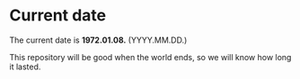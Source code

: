 # Current date

The current date is **1972.01.08.** (YYYY.MM.DD.)

This repository will be good when the world ends, so we will know how long it lasted.